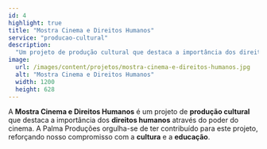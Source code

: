 ```yaml
---
id: 4
highlight: true
title: "Mostra Cinema e Direitos Humanos"
service: "producao-cultural"
description:
  "Um projeto de produção cultural que destaca a importância dos direitos humanos através do poder do cinema."
image:
  url: /images/content/projetos/mostra-cinema-e-direitos-humanos.jpg
  alt: "Mostra Cinema e Direitos Humanos"
  width: 1200
  height: 628
---
```

A **Mostra Cinema e Direitos Humanos** é um projeto de **produção cultural** que destaca a importância dos **direitos humanos** através do poder do cinema. A Palma Produções orgulha-se de ter contribuído para este projeto, reforçando nosso compromisso com a **cultura** e a **educação**.
